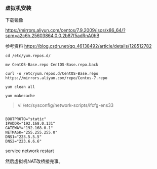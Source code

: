 ### 虚拟机安装

下载镜像 

https://mirrors.aliyun.com/centos/7.9.2009/isos/x86_64/?spm=a2c6h.25603864.0.0.2b87f5adRnA0hB

参考资料 https://blog.csdn.net/qq_46138492/article/details/128512782


    cd /etc/yum.repos.d/
    
    mv CentOS-Base.repo CentOS-Base.repo.back
    
    curl -o /etc/yum.repos.d/CentOS-Base.repo https://mirrors.aliyun.com/repo/Centos-7.repo
    
    yum clean all
        
    yum makecache

>vi /etc/sysconfig/network-scripts/ifcfg-ens33

````

BOOTPROTO="static"
IPADDR="192.168.0.131"
GATEWAY="192.168.0.1"
NETMASK="255.255.255.0"
DNS1="223.5.5.5"
DNS2="223.6.6.6"

````

service network restart

然后虚拟机NAT改桥接完事。